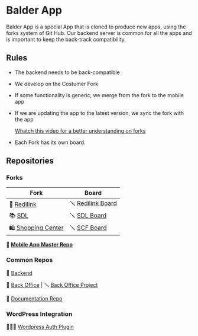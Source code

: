 # Balder App

Balder App is a special App that is cloned to produce new apps, using the forks system of Git Hub.
Our backend server is common for all the apps and is important to keep the back-track compatibility.

## Rules
- The backend needs to be back-compatible

- We develop on the Costumer Fork

- If some functionality is generic, we merge from the fork to the mobile app 

- If we are updating the app to the latest version, we sync the fork with the app

    [Whatch this video for a better understanding on forks](https://www.youtube.com/watch?v=U38dgSINf4E&feature=youtu.be)

- Each Fork has its own board.

## Repositories 

### Forks

| Fork    | Board |
| -------- | ------- |
| 🍒 [Redilink](https://github.com/RediLink/RediLink)  | 🪛 [Redilink Board](https://github.com/orgs/RediLink/projects/12)    |
| 📚 [SDL](https://github.com/RediLink/SDL) | 🪛 [SDL Board](https://github.com/orgs/RediLink/projects/11)     |
|🛍️  [Shopping Center](https://github.com/RediLink/MobileApp/tree/SCF_prod) | 🪛 [SCF Board](https://github.com/orgs/RediLink/projects/6)

**📱 [Mobile App Master Repo](https://github.com/RediLink/MobileApp)**


### Common Repos

🏰 [Backend](https://github.com/RediLink/BackEnd)

🚪 [Back Office](https://github.com/RediLink/backoffice) | 🪛 [Back Office Project](https://github.com/orgs/RediLink/projects/14/views/1)

📝 [Documentation Repo](https://github.com/RediLink/docs)

### WordPress Integration

👷🏼‍♂️ [Wordpress Auth Plugin](https://github.com/RediLink/WPPlugin)
